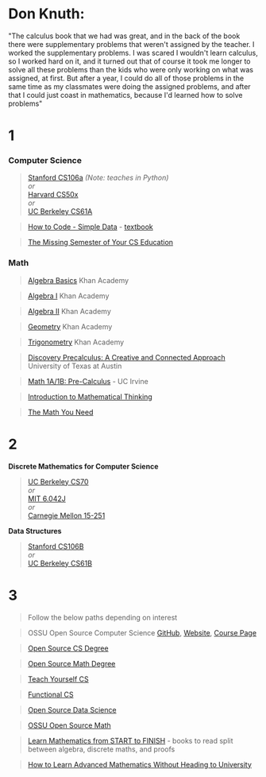 # Don Knuth:

"The calculus book that we had was great, and in the back of the book there were supplementary problems that weren't assigned by the teacher. I worked the supplementary problems. I was scared I wouldn't learn calculus, so I worked hard on it, and it turned out that of course it took me longer to solve all these problems than the kids who were only working on what was assigned, at first. But after a year, I could do all of those problems in the same time as my classmates were doing the assigned problems, and after that I could just coast in mathematics, because I'd learned how to solve problems"

# 1

### Computer Science

> [Stanford CS106a](https://web.stanford.edu/class/cs106a/index.html) *(Note: teaches in Python)*  
> *or*  
> [Harvard CS50x](https://www.edx.org/course/introduction-computer-science-harvardx-cs50x)  
> *or*  
> [UC Berkeley CS61A](https://cs61a.org/)

>[How to Code - Simple Data](https://www.edx.org/course/how-to-code-simple-data) - [textbook](https://htdp.org/2022-8-7/Book/index.html)

>[The Missing Semester of Your CS Education](https://missing.csail.mit.edu/)


### Math

>[Algebra Basics](https://www.khanacademy.org/math/algebra-basics) Khan Academy

>[Algebra I](https://www.khanacademy.org/math/algebra) Khan Academy

>[Algebra II](https://www.khanacademy.org/math/algebra2) Khan Academy

>[Geometry](https://www.khanacademy.org/math/geometry) Khan Academy

>[Trigonometry](https://www.khanacademy.org/math/trigonometry) Khan Academy

>[Discovery Precalculus: A Creative and Connected Approach](https://www.edx.org/course/discovery-precalculus-creative-connected-utaustinx-ut-prec-10-03x#!) University of Texas at Austin

>[Math 1A/1B: Pre-Calculus](https://open.uci.edu/courses/math_1a1b_precalculus.html) - UC Irvine

>[Introduction to Mathematical Thinking](https://www.coursera.org/learn/mathematical-thinking)

>[The Math You Need](https://learnaifromscratch.github.io/themathyouneed.html)

# 2

**Discrete Mathematics for Computer Science**

> [UC Berkeley CS70](https://www.eecs70.org/)  
> *or*  
> [MIT 6.042J](http://ocw.mit.edu/courses/electrical-engineering-and-computer-science/6-042j-mathematics-for-computer-science-fall-2010/)  
> *or*  
> [Carnegie Mellon 15-251](http://www.cs.cmu.edu/~15251/index.html)  

**Data Structures**

> [Stanford CS106B](https://web.stanford.edu/class/cs106b/)  
> *or*  
> [UC Berkeley CS61B](https://inst.eecs.berkeley.edu/~cs61b/archives.html)


# 3
> Follow the below paths depending on interest

> OSSU Open Source Computer Science [GitHub](https://github.com/ossu/computer-science), [Website](https://ossu.firebaseapp.com/#/), [Course Page](https://ossu.thinkific.com/courses/computer-science-v7)

> [Open Source CS Degree](https://github.com/mvillaloboz/open-source-cs-degree)

> [Open Source Math Degree](https://github.com/shanirivers/open-source-mathematics-degree)

> [Teach Yourself CS](https://teachyourselfcs.com/)

> [Functional CS](https://functionalcs.github.io/curriculum/)

> [Open Source Data Science](https://github.com/datasciencemasters/go)

> [OSSU Open Source Math](https://github.com/ossu/math)

> [Learn Mathematics from START to FINISH](https://www.youtube.com/watch?v=didXE0HkSC8) - books to read split between algebra, discrete maths, and proofs

> [How to Learn Advanced Mathematics Without Heading to University](https://www.quantstart.com/articles/How-to-Learn-Advanced-Mathematics-Without-Heading-to-University-Part-1/)
